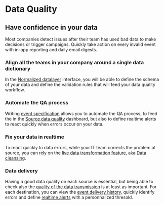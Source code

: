 # Data Quality

## Have confidence in your data

Most companies detect issues after their team has used bad data to make decisions or trigger campaigns. Quickly take action on every invalid event with in-app reporting and daily email digests.

### Align all the teams in your company around a single data dictionary

In the [Normalized datalayer](normalized-datalayer.md) interface, you will be able to define the schema of your data and define the validation rules that will feed your data quality workflow.

### Automate the QA process

Writing [event specification](normalized-datalayer.md) allows you to automate the QA process, to feed the in the [Source data quality](data-quality.md) dashboard, but also to define realtime alerts to react quickly when errors occur on your data.

### Fix your data in realtime

To react quickly to data errors, while your IT team corrects the problem at source, you can rely on the [live data transformation feature](data-cleansing/), aka [Data cleansing](data-cleansing/).

### Data delivery

Having a good data quality on each source is essential, but being able to check also the [quality of the data transmission](../destinations/event-delivery.md) is at least as important. For each destination, you can view the [event delivery history](../destinations/event-delivery.md#3-error-details), quickly identify errors and define [realtime alerts](../destinations/event-delivery.md#alerting) with a personnalized thresold.
